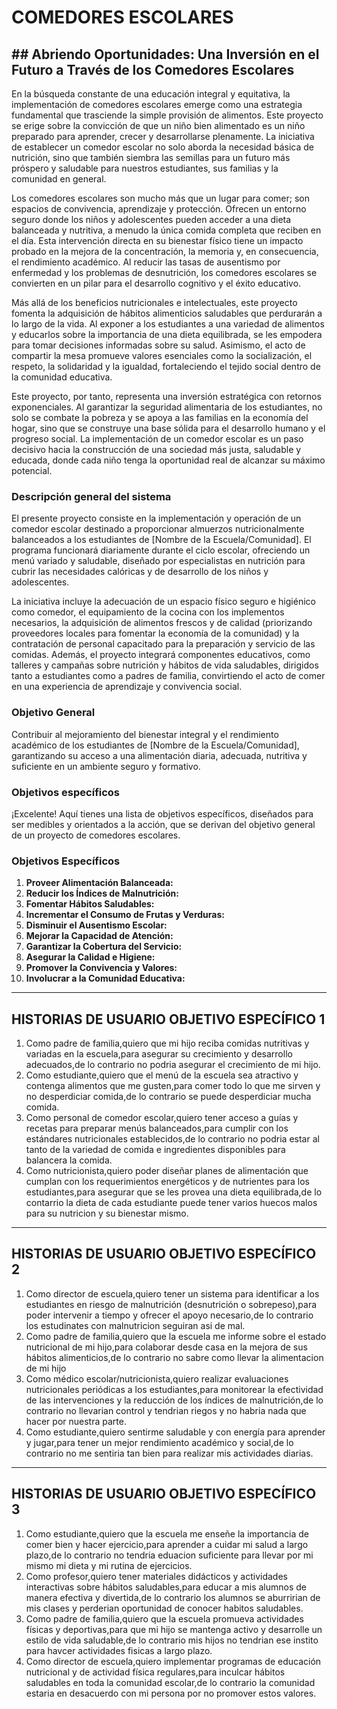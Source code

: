 # COMEDORES ESCOLARES 


## ## Abriendo Oportunidades: Una Inversión en el Futuro a Través de los Comedores Escolares

En la búsqueda constante de una educación integral y equitativa, la implementación de comedores escolares emerge como una estrategia fundamental que trasciende la simple provisión de alimentos. Este proyecto se erige sobre la convicción de que un niño bien alimentado es un niño preparado para aprender, crecer y desarrollarse plenamente. La iniciativa de establecer un comedor escolar no solo aborda la necesidad básica de nutrición, sino que también siembra las semillas para un futuro más próspero y saludable para nuestros estudiantes, sus familias y la comunidad en general.

Los comedores escolares son mucho más que un lugar para comer; son espacios de convivencia, aprendizaje y protección. Ofrecen un entorno seguro donde los niños y adolescentes pueden acceder a una dieta balanceada y nutritiva, a menudo la única comida completa que reciben en el día. Esta intervención directa en su bienestar físico tiene un impacto probado en la mejora de la concentración, la memoria y, en consecuencia, el rendimiento académico. Al reducir las tasas de ausentismo por enfermedad y los problemas de desnutrición, los comedores escolares se convierten en un pilar para el desarrollo cognitivo y el éxito educativo.

Más allá de los beneficios nutricionales e intelectuales, este proyecto fomenta la adquisición de hábitos alimenticios saludables que perdurarán a lo largo de la vida. Al exponer a los estudiantes a una variedad de alimentos y educarlos sobre la importancia de una dieta equilibrada, se les empodera para tomar decisiones informadas sobre su salud. Asimismo, el acto de compartir la mesa promueve valores esenciales como la socialización, el respeto, la solidaridad y la igualdad, fortaleciendo el tejido social dentro de la comunidad educativa.

Este proyecto, por tanto, representa una inversión estratégica con retornos exponenciales. Al garantizar la seguridad alimentaria de los estudiantes, no solo se combate la pobreza y se apoya a las familias en la economía del hogar, sino que se construye una base sólida para el desarrollo humano y el progreso social. La implementación de un comedor escolar es un paso decisivo hacia la construcción de una sociedad más justa, saludable y educada, donde cada niño tenga la oportunidad real de alcanzar su máximo potencial.

### Descripción general del sistema
El presente proyecto consiste en la implementación y operación de un comedor escolar destinado a proporcionar almuerzos nutricionalmente balanceados a los estudiantes de [Nombre de la Escuela/Comunidad]. El programa funcionará diariamente durante el ciclo escolar, ofreciendo un menú variado y saludable, diseñado por especialistas en nutrición para cubrir las necesidades calóricas y de desarrollo de los niños y adolescentes.

La iniciativa incluye la adecuación de un espacio físico seguro e higiénico como comedor, el equipamiento de la cocina con los implementos necesarios, la adquisición de alimentos frescos y de calidad (priorizando proveedores locales para fomentar la economía de la comunidad) y la contratación de personal capacitado para la preparación y servicio de las comidas. Además, el proyecto integrará componentes educativos, como talleres y campañas sobre nutrición y hábitos de vida saludables, dirigidos tanto a estudiantes como a padres de familia, convirtiendo el acto de comer en una experiencia de aprendizaje y convivencia social.

### Objetivo General
Contribuir al mejoramiento del bienestar integral y el rendimiento académico de los estudiantes de [Nombre de la Escuela/Comunidad], garantizando su acceso a una alimentación diaria, adecuada, nutritiva y suficiente en un ambiente seguro y formativo.

### Objetivos específicos
¡Excelente! Aquí tienes una lista de objetivos específicos, diseñados para ser medibles y orientados a la acción, que se derivan del objetivo general de un proyecto de comedores escolares.

### Objetivos Específicos



1.  **Proveer Alimentación Balanceada:**
2.  **Reducir los Índices de Malnutrición:** 
3.  **Fomentar Hábitos Saludables:** 
4.  **Incrementar el Consumo de Frutas y Verduras:** 
5.  **Disminuir el Ausentismo Escolar:** 
6.  **Mejorar la Capacidad de Atención:** 
7.  **Garantizar la Cobertura del Servicio:** 
8.  **Asegurar la Calidad e Higiene:** 
9.  **Promover la Convivencia y Valores:**
10. **Involucrar a la Comunidad Educativa:**


---

## HISTORIAS DE USUARIO OBJETIVO ESPECÍFICO 1

1. Como padre de familia,quiero que mi hijo reciba comidas nutritivas y variadas en la escuela,para asegurar su crecimiento y desarrollo adecuados,de lo contrario no podria asegurar el crecimiento de mi hijo.
2. Como estudiante,quiero que el menú de la escuela sea atractivo y contenga alimentos que me gusten,para comer todo lo que me sirven y no desperdiciar comida,de lo contrario se puede desperdiciar mucha comida.
3. Como personal de comedor escolar,quiero tener acceso a guías y recetas para preparar menús balanceados,para cumplir con los estándares nutricionales establecidos,de lo contrario no podria estar al tanto de la variedad de comida e ingredientes disponibles para balancera la comida.
4. Como nutricionista,quiero poder diseñar planes de alimentación que cumplan con los requerimientos energéticos y de nutrientes para los estudiantes,para asegurar que se les provea una dieta equilibrada,de lo contarrio la dieta de cada estudiante puede tener varios huecos malos para su nutricion y su bienestar mismo.
---

## HISTORIAS DE USUARIO OBJETIVO ESPECÍFICO 2

1. Como director de escuela,quiero tener un sistema para identificar a los estudiantes en riesgo de malnutrición (desnutrición o sobrepeso),para poder intervenir a tiempo y ofrecer el apoyo necesario,de lo contrario los estudinates con malnutricion seguiran asi de mal.
2. Como padre de familia,quiero que la escuela me informe sobre el estado nutricional de mi hijo,para colaborar desde casa en la mejora de sus hábitos alimenticios,de lo contrario no sabre como llevar la alimentacion de mi hijo
3. Como médico escolar/nutricionista,quiero realizar evaluaciones nutricionales periódicas a los estudiantes,para monitorear la efectividad de las intervenciones y la reducción de los índices de malnutrición,de lo contrario no llevarian control y tendrian riegos y no habria nada que hacer por nuestra parte.
4. Como estudiante,quiero sentirme saludable y con energía para aprender y jugar,para tener un mejor rendimiento académico y social,de lo contrario no me sentiria tan bien para realizar mis actividades diarias.
---

## HISTORIAS DE USUARIO OBJETIVO ESPECÍFICO 3
1. Como estudiante,quiero que la escuela me enseñe la importancia de comer bien y hacer ejercicio,para aprender a cuidar mi salud a largo plazo,de lo contrario no tendria eduacion suficiente para llevar por mi mismo mi dieta y mi rutina de ejercicios.
2. Como profesor,quiero tener materiales didácticos y actividades interactivas sobre hábitos saludables,para educar a mis alumnos de manera efectiva y divertida,de lo contrario los alumnos se aburririan de mis clases y perderian oportunidad de conocer habitos saludables.
3. Como padre de familia,quiero que la escuela promueva actividades físicas y deportivas,para que mi hijo se mantenga activo y desarrolle un estilo de vida saludable,de lo contrario mis hijos no tendrian ese instito para havcer actividades fisicas a largo plazo.
4. Como director de escuela,quiero implementar programas de educación nutricional y de actividad física regulares,para inculcar hábitos saludables en toda la comunidad escolar,de lo contrario la comunidad estaria en desacuerdo con mi persona por no promover estos valores.
